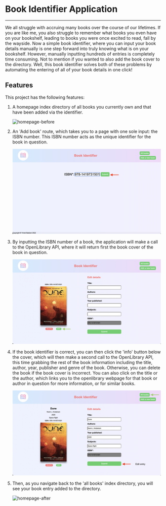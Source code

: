 # Book Identifier Application

---

We all struggle with accruing many books over the course of our lifetimes. If you are like me, you also struggle to remember what books you even have on your bookshelf, leading to books you were once excited to read, fall by the wayside. Now a simple book identifier, where you can input your book details manually is one step forward into truly knowing what is on your bookshelf. However, manually inputting hundreds of entries is completely time consuming. Not to mention if you wanted to also add the book cover to the directory.
Well, this book identifier solves both of these problems by automating the entering of all of your book details in one click!

## Features

This project has the following features:

1. A homepage index directory of all books you currently own and that have been added via the identifier.

   ![homepage-before](docs/../public/img/docs/homepage.png)

2. An 'Add book' route, which takes you to a page with one sole input: the ISBN number. This ISBN number acts as the unique identifier for the book in question.

   ![add-book](/public/img/docs/add-book.png)

3. By inputting the ISBN number of a book, the application will make a call to the OpenLibrary API, where it will return first the book cover of the book in question.

   ![check-book](public/img/docs/check-book.png)

4. If the book identifier is correct, you can then click the 'info' button below the cover, which will then make a second call to the OpenLibrary API, this time grabbing the rest of the book information including the title, author, year, publisher and genre of the book. Otherwise, you can delete the book if the book cover is incorrect. You can also click on the title or the author, which links you to the openlibrary webpage for that book or author in question for more information, or for similar books.

   ![get-info](public/img/docs/add-info.png)

5. Then, as you navigate back to the 'all books' index directory, you will see your book entry added to the directory.

   ![homepage-after](public/img/docs/homepage-2.png)
